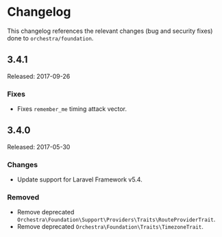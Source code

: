 # Changelog

This changelog references the relevant changes (bug and security fixes) done to `orchestra/foundation`.

## 3.4.1

Released: 2017-09-26

### Fixes

* Fixes `remember_me` timing attack vector.

## 3.4.0

Released: 2017-05-30

### Changes

* Update support for Laravel Framework v5.4.

### Removed

* Remove deprecated `Orchestra\Foundation\Support\Providers\Traits\RouteProviderTrait`.
* Remove deprecated `Orchestra\Foundation\Traits\TimezoneTrait`.
